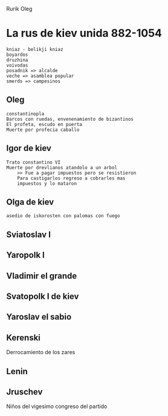 Rurik
Oleg

# La rus de kiev unida 882-1054
	kniaz - belikji kniaz
	boyardos
	druzhina
	voivodas
	posadnik => alcalde
	veche => asamblea popular
	smerds => campesinos
## Oleg
	constantinopla
	Barcos con ruedas, envenenamiento de bizantinos
	El profeta, escudo en puerta
	Muerte por profecia caballo
## Igor de kiev
	Trato constantino VI
	Muerte por drevlianos atandolo a un arbol
		>> Fue a pagar impuestos pero se resistieron
		Para castigarlos regreso a cobrarles mas
		impuestos y lo mataron
## Olga de kiev
	asedio de iskorosten con palomas con fuego
## Sviatoslav I
## Yaropolk I
## Vladimir el grande
## Svatopolk I de kiev
## Yaroslav el sabio

## Kerenski
Derrocamiento de los zares

## Lenin


## Jruschev
Niños del vigesimo congreso del partido